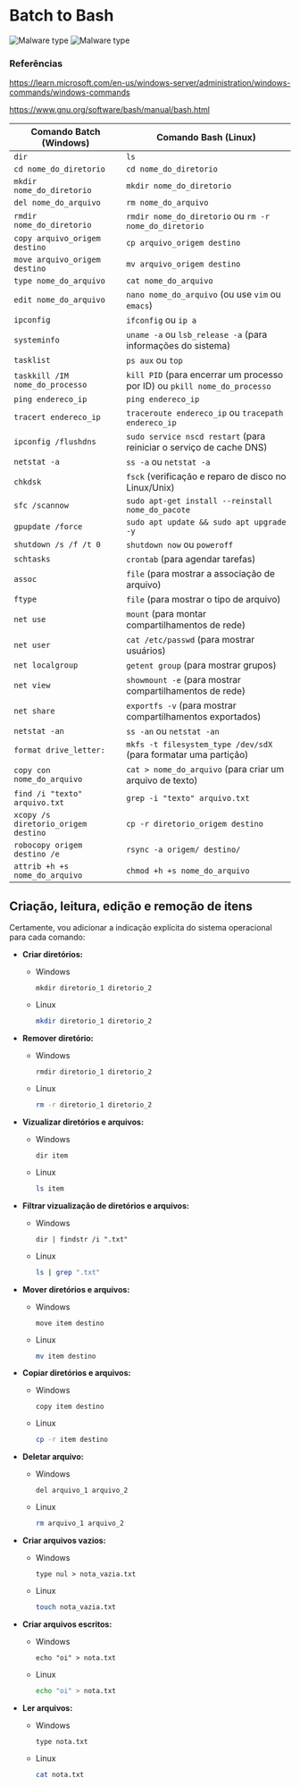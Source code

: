 # Batch to Bash
![Malware type](https://img.shields.io/badge/batch-windows-cyan)
![Malware type](https://img.shields.io/badge/bash-linux-black)

### Referências 
https://learn.microsoft.com/en-us/windows-server/administration/windows-commands/windows-commands

https://www.gnu.org/software/bash/manual/bash.html


| **Comando Batch (Windows)**            | **Comando Bash (Linux)**               |
|--------------------------------------|--------------------------------------------|
| `dir`                                | `ls`                                       |
| `cd nome_do_diretorio`               | `cd nome_do_diretorio`                     |
| `mkdir nome_do_diretorio`            | `mkdir nome_do_diretorio`                  |
| `del nome_do_arquivo`                | `rm nome_do_arquivo`                       |
| `rmdir nome_do_diretorio`            | `rmdir nome_do_diretorio` ou `rm -r nome_do_diretorio` |
| `copy arquivo_origem destino`        | `cp arquivo_origem destino`                |
| `move arquivo_origem destino`        | `mv arquivo_origem destino`                |
| `type nome_do_arquivo`               | `cat nome_do_arquivo`                      |
| `edit nome_do_arquivo`               | `nano nome_do_arquivo` (ou use `vim` ou `emacs`) |
| `ipconfig`                           | `ifconfig` ou `ip a`                      |
| `systeminfo`                         | `uname -a` ou `lsb_release -a` (para informações do sistema) |
| `tasklist`                           | `ps aux` ou `top`                         |
| `taskkill /IM nome_do_processo`      | `kill PID` (para encerrar um processo por ID) ou `pkill nome_do_processo` |
| `ping endereco_ip`                   | `ping endereco_ip`                        |
| `tracert endereco_ip`                | `traceroute endereco_ip` ou `tracepath endereco_ip` |
| `ipconfig /flushdns`                 | `sudo service nscd restart` (para reiniciar o serviço de cache DNS) |
| `netstat -a`                         | `ss -a` ou `netstat -a`                    |
| `chkdsk`                             | `fsck` (verificação e reparo de disco no Linux/Unix) |
| `sfc /scannow`                       | `sudo apt-get install --reinstall nome_do_pacote` |
| `gpupdate /force`                    | `sudo apt update && sudo apt upgrade -y`  |
| `shutdown /s /f /t 0`                | `shutdown now` ou `poweroff`              |
| `schtasks`                           | `crontab` (para agendar tarefas)          |
| `assoc`                              | `file` (para mostrar a associação de arquivo) |
| `ftype`                              | `file` (para mostrar o tipo de arquivo)    |
| `net use`                            | `mount` (para montar compartilhamentos de rede) |
| `net user`                           | `cat /etc/passwd` (para mostrar usuários)  |
| `net localgroup`                     | `getent group` (para mostrar grupos)       |
| `net view`                           | `showmount -e` (para mostrar compartilhamentos de rede) |
| `net share`                          | `exportfs -v` (para mostrar compartilhamentos exportados) |
| `netstat -an`                        | `ss -an` ou `netstat -an`                  |
| `format drive_letter:`               | `mkfs -t filesystem_type /dev/sdX` (para formatar uma partição) |
| `copy con nome_do_arquivo`           | `cat > nome_do_arquivo` (para criar um arquivo de texto) |
| `find /i "texto" arquivo.txt`        | `grep -i "texto" arquivo.txt`              |
| `xcopy /s diretorio_origem destino`  | `cp -r diretorio_origem destino`           |
| `robocopy origem destino /e`         | `rsync -a origem/ destino/`               |
| `attrib +h +s nome_do_arquivo`       | `chmod +h +s nome_do_arquivo`             |

## Criação, leitura, edição e remoção de itens 

Certamente, vou adicionar a indicação explícita do sistema operacional para cada comando:

- **Criar diretórios:**
  - Windows
    ```batch
    mkdir diretorio_1 diretorio_2
    ```
  - Linux
    ```bash
    mkdir diretorio_1 diretorio_2
    ```

- **Remover diretório:** 
  - Windows
    ```batch
    rmdir diretorio_1 diretorio_2
    ```
  - Linux
    ```bash
    rm -r diretorio_1 diretorio_2
    ```

- **Vizualizar diretórios e arquivos:** 
  - Windows
    ```batch
    dir item
    ```
  - Linux
    ```bash
    ls item
    ```

- **Filtrar vizualização de diretórios e arquivos:** 
  - Windows
    ```batch
    dir | findstr /i ".txt"
    ```
  - Linux
    ```bash
    ls | grep ".txt"
    ```

- **Mover diretórios e arquivos:** 
  - Windows
    ```batch
    move item destino
    ```
  - Linux
    ```bash
    mv item destino
    ```

- **Copiar diretórios e arquivos:** 
  - Windows
    ```batch
    copy item destino
    ```
  - Linux
    ```bash
    cp -r item destino
    ```

- **Deletar arquivo:** 
  - Windows
    ```batch
    del arquivo_1 arquivo_2
    ```
  - Linux
    ```bash
    rm arquivo_1 arquivo_2
    ```

- **Criar arquivos vazios:** 
  - Windows
    ```batch
    type nul > nota_vazia.txt
    ```
  - Linux
    ```bash
    touch nota_vazia.txt
    ```

- **Criar arquivos escritos:** 
  - Windows
    ```batch
    echo "oi" > nota.txt
    ```
  - Linux
    ```bash
    echo "oi" > nota.txt
    ```

- **Ler arquivos:** 
  - Windows
    ```batch
    type nota.txt
    ```
  - Linux
    ```bash
    cat nota.txt
    ```

